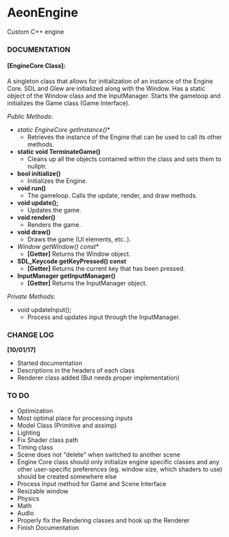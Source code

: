 # AeonEngine
Custom C++ engine

### DOCUMENTATION

#### [EngineCore Class]:

A singleton class that allows for initialization of an instance of the Engine Core. SDL and Glew are initialized along with the Window.
Has a static object of the Window class and the InputManager. Starts the gameloop and initializes the Game class (Game Interface).

*Public Methods*:
- **static EngineCore* getInstance()**
  - Retrieves the instance of the Engine that can be used to call its other methods.
- **static void TerminateGame()**
  - Cleans up all the objects contained within the class and sets them to nullptr.
- **bool initialize()**
  - Initializes the Engine.
- **void run()**
  - The gameloop. Calls the update, render, and draw methods.
- **void update();**
  - Updates the game.
- **void render()**
  - Renders the game.
- **void draw()**
  - Draws the game (UI elements, etc..).
- **Window* getWindow() const**
  - **[Getter]** Returns the Window object.
- **SDL_Keycode getKeyPressed() const**
  - **[Getter]** Returns the current key that has been pressed.
- **InputManager getInputManager()**
  - **[Getter]** Returns the InputManager object.

*Private Methods*:
- void updateInput();
  - Process and updates input through the InputManager.


### CHANGE LOG

**[10/01/17]**
- Started documentation
- Descriptions in the headers of each class
- Renderer class added (But needs proper implementation)


### TO DO

- Optimization
- Most optimal place for processing inputs
- Model Class (Primitive and assimp)
- Lighting
- Fix Shader class path
- Timing class
- Scene does not "delete" when switched to another scene
- Engine Core class should only initialize engine specific classes and any other user-specific preferences (eg. window size, which shaders to use) should be created somewhere else
- Process Input method for Game and Scene Interface
- Resizable window
- Physics
- Math
- Audio
- Properly fix the Rendering classes and hook up the Renderer
- Finish Documentation
